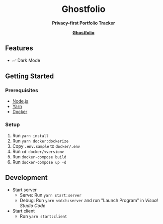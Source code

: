 <div align="center">
	<h1>Ghostfolio</h1>
	<p>
		<strong>Privacy-first Portfolio Tracker</strong>
	</p>
  <p>
    <a href="https://www.ghostfol.io"><strong>Ghostfolio</strong></a>
  </p>
</div>

## Features

- ✅ Dark Mode

## Getting Started

### Prerequisites

- [Node.js](https://nodejs.org/en/download)
- [Yarn](https://yarnpkg.com/en/docs/install)
- [Docker](https://www.docker.com/products/docker-desktop)

### Setup

1. Run `yarn install`
2. Run `yarn docker:dockerize`
3. Copy `.env.sample` to `docker/.env`
4. Run `cd docker/<version>`
5. Run `docker-compose build`
6. Run `docker-compose up -d`

## Development

- Start server
  - Serve: Run `yarn start:server`
  - Debug: Run `yarn watch:server` and run "Launch Program" in _Visual Studio Code_
- Start client
  - Run `yarn start:client`
